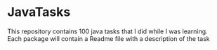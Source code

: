 # JavaTasks
This repository contains 100 java tasks that I did while I was learning.  
Each package will contain a Readme file with a description of the task
